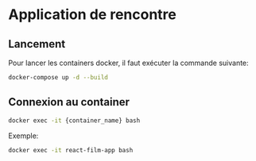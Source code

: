 # Application de rencontre 

## Lancement

Pour lancer les containers docker, il faut exécuter la commande suivante:
``` bash
docker-compose up -d --build
```

## Connexion au container
``` bash
docker exec -it {container_name} bash
```
Exemple:
``` bash
docker exec -it react-film-app bash
```
